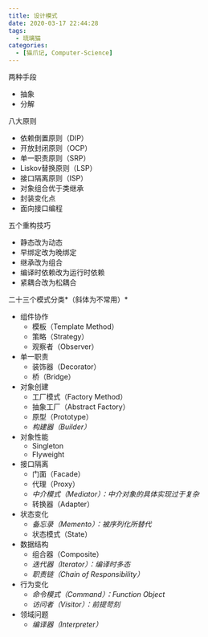 ```yaml
---
title: 设计模式
date: 2020-03-17 22:44:28
tags:
  - 琉璃猫
categories:
  - [猫爪记, Computer-Science]
---
```


两种手段

+ 抽象
+ 分解

八大原则

+ 依赖倒置原则（DIP）
+ 开放封闭原则（OCP）
+ 单一职责原则（SRP）
+ Liskov替换原则（LSP）
+ 接口隔离原则（ISP）
+ 对象组合优于类继承
+ 封装变化点
+ 面向接口编程

<!--more-->

五个重构技巧

+ 静态改为动态
+ 早绑定改为晚绑定
+ 继承改为组合
+ 编译时依赖改为运行时依赖
+ 紧耦合改为松耦合

二十三个模式分类*（斜体为不常用）*

+ 组件协作
  - 模板（Template Method）
  - 策略（Strategy）
  - 观察者（Observer）
+ 单一职责
  + 装饰器（Decorator）
  + 桥（Bridge）
+ 对象创建
  - 工厂模式（Factory Method）
  - 抽象工厂（Abstract Factory）
  - 原型（Prototype）
  - *构建器（Builder）*
+ 对象性能
  + Singleton
  + Flyweight
+ 接口隔离
  + 门面（Facade）
  + 代理（Proxy）
  + *中介模式（Mediator）：中介对象的具体实现过于复杂*
  + 转换器（Adapter）
+ 状态变化
  + *备忘录（Memento）：被序列化所替代*
  + 状态模式（State）
+ 数据结构
  - 组合器（Composite）
  - *迭代器（Iterator）：编译时多态*
  - *职责链（Chain of Responsibility）*
+ 行为变化
  - *命令模式（Command）：Function Object*
  - *访问者（Visitor）：前提苛刻*
+ 领域问题
  - *编译器（Interpreter）*



